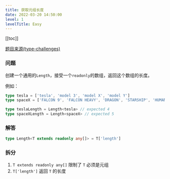 ```yaml
---
title: 获取元组长度
date: 2022-03-20 14:50:00
level: 1
levelTitle: Easy
---
```


[[toc]]

[题目来源(type-challenges)](https://github.com/type-challenges/type-challenges/blob/master/questions/18-easy-tuple-length/README.zh-CN.md)
### 问题
创建一个通用的`Length`，接受一个`readonly`的数组，返回这个数组的长度。

例如：

```typescript
type tesla = ['tesla', 'model 3', 'model X', 'model Y']
type spaceX = ['FALCON 9', 'FALCON HEAVY', 'DRAGON', 'STARSHIP', 'HUMAN SPACEFLIGHT']

type teslaLength = Length<tesla> // expected 4
type spaceXLength = Length<spaceX> // expected 5
```

### 解答

```typescript
type Length<T extends readonly any[]> = T['length']
```

### 拆分
1. `T extends readonly any[]` 限制了 `T` 必须是元组
2. `T['length']` 返回 `T` 的长度

